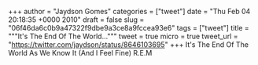 
+++
author = "Jaydson Gomes"
categories = ["tweet"]
date = "Thu Feb 04 20:18:35 +0000 2010"
draft = false
slug = "06f46da6c0b9a47322f9dbe9a3ce8a9fccea93e6"
tags = ["tweet"]
title = """It's The End Of The World..."""
tweet = true
micro = true
tweet_url = "https://twitter.com/jaydson/status/8646103695"
+++
It's The End Of The World As We Know It (And I Feel Fine) R.E.M
